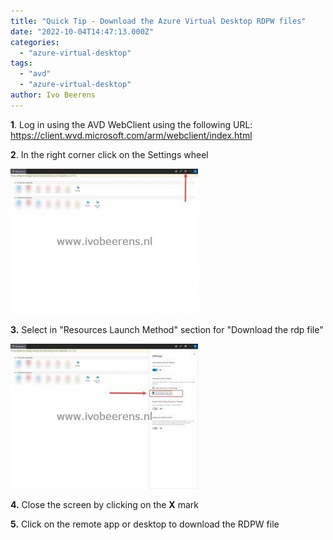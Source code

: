 ```yaml
---
title: "Quick Tip - Download the Azure Virtual Desktop RDPW files"
date: "2022-10-04T14:47:13.000Z"
categories: 
  - "azure-virtual-desktop"
tags: 
  - "avd"
  - "azure-virtual-desktop"
author: Ivo Beerens
---
```


**1**. Log in using the AVD WebClient using the following URL: https://client.wvd.microsoft.com/arm/webclient/index.html

**2**. In the right corner click on the Settings wheel

[![](images/1-300x232.jpg)](images/1.jpg)

**3.** Select in "Resources Launch Method" section for "Download the rdp file"

[![](images/2-300x232.jpg)](images/2.jpg)

**4.** Close the screen by clicking on the **X** mark

**5.** Click on the remote app or desktop to download the RDPW file



